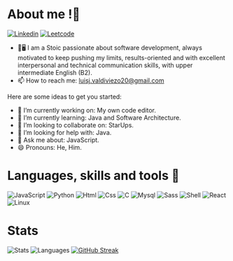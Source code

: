 <!-- ![Banner](./JLVP_1.svg) -->

# About me !👋

  [![Linkedin](https://img.shields.io/badge/LinkedIn-0077B5?style=for-the-badge&logo=linkedin&logoColor=white)](https://www.linkedin.com/in/jose-luis-valdiviezo-pe%C3%B1a-5693a9202/)
  [![Leetcode](https://img.shields.io/badge/-LeetCode-FFA116?style=for-the-badge&logo=LeetCode&logoColor=black)](https://leetcode.com/joseluis-max/)

- 👨🖥️ I am a Stoic passionate about software development, always motivated to keep pushing my limits, results-oriented and with excellent interpersonal       and technical communication skills, with upper intermediate English (B2). 
- :mailbox: How to reach me: luisj.valdiviezo20@gmail.com

Here are some ideas to get you started:

- 🔭 I’m currently working on: My own code editor.
- 🌱 I’m currently learning: Java and Software Architecture.
- 👯 I’m looking to collaborate on: StarUps.
- 🤔 I’m looking for help with: Java.
- 💬 Ask me about: JavaScript.
- 😄 Pronouns: He, Him.

# Languages, skills and tools 🧰

![JavaScript](https://img.shields.io/badge/javascript-%23323330.svg?style=for-the-badge&logo=javascript&logoColor=%23F7DF1E)
![Python](https://img.shields.io/badge/Python-FFD43B?style=for-the-badge&logo=python&logoColor=darkgreen)
![Html](https://img.shields.io/badge/HTML5-E34F26?style=for-the-badge&logo=html5&logoColor=white)
![Css](https://img.shields.io/badge/CSS3-1572B6?style=for-the-badge&logo=css3&logoColor=white)
![C](https://img.shields.io/badge/C-00599C?style=for-the-badge&logo=c&logoColor=white)
![Mysql](https://img.shields.io/badge/MySQL-00000F?style=for-the-badge&logo=mysql&logoColor=white)
![Sass](https://img.shields.io/badge/Sass-CC6699?style=for-the-badge&logo=sass&logoColor=white)
![Shell](https://img.shields.io/badge/Shell_Script-121011?style=for-the-badge&logo=gnu-bash&logoColor=white)
![React](https://img.shields.io/badge/React-20232A?style=for-the-badge&logo=react&logoColor=61DAFB)
![Linux](https://img.shields.io/badge/Linux-FCC624?style=for-the-badge&logo=linux&logoColor=black)

# Stats

![Stats](https://github-readme-stats.vercel.app/api?username=joseluis-max)
![Languages](https://github-readme-stats.vercel.app/api/top-langs/?username=joseluis-max)
[![GitHub Streak](https://github-readme-streak-stats.herokuapp.com/?user=joseluis-max)](https://git.io/streak-stats)
